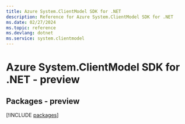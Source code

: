 ```yaml
---
title: Azure System.ClientModel SDK for .NET
description: Reference for Azure System.ClientModel SDK for .NET
ms.date: 02/27/2024
ms.topic: reference
ms.devlang: dotnet
ms.service: system.clientmodel
---
```

# Azure System.ClientModel SDK for .NET - preview
## Packages - preview
[!INCLUDE [packages](system.clientmodel-index.md)]